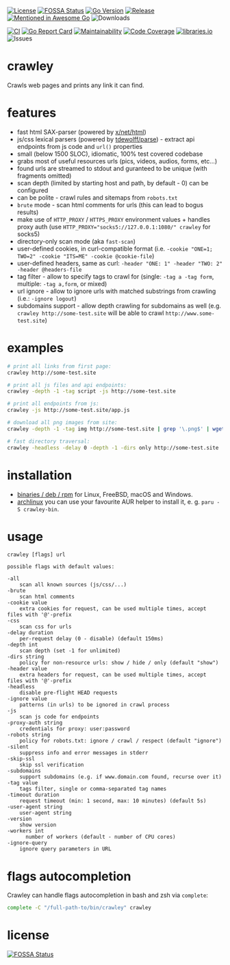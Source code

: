 [![License](https://img.shields.io/badge/license-MIT%20License-blue.svg)](https://github.com/s0rg/crawley/blob/main/LICENSE)
[![FOSSA Status](https://app.fossa.com/api/projects/git%2Bgithub.com%2Fs0rg%2Fcrawley.svg?type=shield)](https://app.fossa.com/projects/git%2Bgithub.com%2Fs0rg%2Fcrawley?ref=badge_shield)
[![Go Version](https://img.shields.io/github/go-mod/go-version/s0rg/crawley)](go.mod)
[![Release](https://img.shields.io/github/v/release/s0rg/crawley)](https://github.com/s0rg/crawley/releases/latest)
[![Mentioned in Awesome Go](https://awesome.re/mentioned-badge.svg)](https://github.com/avelino/awesome-go)
![Downloads](https://img.shields.io/github/downloads/s0rg/crawley/total.svg)

[![CI](https://github.com/s0rg/crawley/workflows/ci/badge.svg)](https://github.com/s0rg/crawley/actions?query=workflow%3Aci)
[![Go Report Card](https://goreportcard.com/badge/github.com/s0rg/crawley)](https://goreportcard.com/report/github.com/s0rg/crawley)
[![Maintainability](https://qlty.sh/badges/f6bbc710-32a4-430b-ba73-51ae05fd0916/maintainability.svg)](https://qlty.sh/gh/s0rg/projects/crawley)
[![Code Coverage](https://qlty.sh/badges/f6bbc710-32a4-430b-ba73-51ae05fd0916/test_coverage.svg)](https://qlty.sh/gh/s0rg/projects/crawley)
[![libraries.io](https://img.shields.io/librariesio/github/s0rg/crawley)](https://libraries.io/github/s0rg/crawley)
![Issues](https://img.shields.io/github/issues/s0rg/crawley)

# crawley

Crawls web pages and prints any link it can find.


# features

- fast html SAX-parser (powered by [x/net/html](https://golang.org/x/net/html))
- js/css lexical parsers (powered by [tdewolff/parse](https://github.com/tdewolff/parse)) - extract api endpoints from js code and `url()` properties
- small (below 1500 SLOC), idiomatic, 100% test covered codebase
- grabs most of useful resources urls (pics, videos, audios, forms, etc...)
- found urls are streamed to stdout and guranteed to be unique (with fragments omitted)
- scan depth (limited by starting host and path, by default - 0) can be configured
- can be polite - crawl rules and sitemaps from `robots.txt`
- `brute` mode - scan html comments for urls (this can lead to bogus results)
- make use of `HTTP_PROXY` / `HTTPS_PROXY` environment values + handles proxy auth (use `HTTP_PROXY="socks5://127.0.0.1:1080/" crawley` for socks5)
- directory-only scan mode (aka `fast-scan`)
- user-defined cookies, in curl-compatible format (i.e. `-cookie "ONE=1; TWO=2" -cookie "ITS=ME" -cookie @cookie-file`)
- user-defined headers, same as curl: `-header "ONE: 1" -header "TWO: 2" -header @headers-file`
- tag filter - allow to specify tags to crawl for (single: `-tag a -tag form`, multiple: `-tag a,form`, or mixed)
- url ignore - allow to ignore urls with matched substrings from crawling (i.e.: `-ignore logout`)
- subdomains support - allow depth crawling for subdomains as well (e.g. `crawley http://some-test.site` will be able to crawl `http://www.some-test.site`)


# examples

```sh
# print all links from first page:
crawley http://some-test.site

# print all js files and api endpoints:
crawley -depth -1 -tag script -js http://some-test.site

# print all endpoints from js:
crawley -js http://some-test.site/app.js

# download all png images from site:
crawley -depth -1 -tag img http://some-test.site | grep '\.png$' | wget -i -

# fast directory traversal:
crawley -headless -delay 0 -depth -1 -dirs only http://some-test.site
```


# installation

- [binaries / deb / rpm](https://github.com/s0rg/crawley/releases) for Linux, FreeBSD, macOS and Windows.
- [archlinux](https://aur.archlinux.org/packages/crawley-bin/) you can use your favourite AUR helper to install it, e. g. `paru -S crawley-bin`.


# usage

```
crawley [flags] url

possible flags with default values:

-all
    scan all known sources (js/css/...)
-brute
    scan html comments
-cookie value
    extra cookies for request, can be used multiple times, accept files with '@'-prefix
-css
    scan css for urls
-delay duration
    per-request delay (0 - disable) (default 150ms)
-depth int
    scan depth (set -1 for unlimited)
-dirs string
    policy for non-resource urls: show / hide / only (default "show")
-header value
    extra headers for request, can be used multiple times, accept files with '@'-prefix
-headless
    disable pre-flight HEAD requests
-ignore value
    patterns (in urls) to be ignored in crawl process
-js
    scan js code for endpoints
-proxy-auth string
    credentials for proxy: user:password
-robots string
    policy for robots.txt: ignore / crawl / respect (default "ignore")
-silent
    suppress info and error messages in stderr
-skip-ssl
    skip ssl verification
-subdomains
    support subdomains (e.g. if www.domain.com found, recurse over it)
-tag value
    tags filter, single or comma-separated tag names
-timeout duration
    request timeout (min: 1 second, max: 10 minutes) (default 5s)
-user-agent string
    user-agent string
-version
    show version
-workers int
      number of workers (default - number of CPU cores)
-ignore-query
    ignore query parameters in URL
```


# flags autocompletion

Crawley can handle flags autocompletion in bash and zsh via `complete`:

```bash
complete -C "/full-path-to/bin/crawley" crawley
```


# license
[![FOSSA Status](https://app.fossa.com/api/projects/git%2Bgithub.com%2Fs0rg%2Fcrawley.svg?type=large)](https://app.fossa.com/projects/git%2Bgithub.com%2Fs0rg%2Fcrawley?ref=badge_large)
